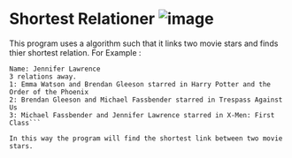 # Shortest Relationer ![image](https://github.com/PhuyalGaurav/shortest-relationer/assets/130540346/f2597462-db87-445d-925f-4912aaa7f60b)


This program uses a algorithm such that it links two movie stars and finds thier shortest relation. 
For Example : 
```Name: Emma Watson
Name: Jennifer Lawrence
3 relations away.
1: Emma Watson and Brendan Gleeson starred in Harry Potter and the Order of the Phoenix
2: Brendan Gleeson and Michael Fassbender starred in Trespass Against Us
3: Michael Fassbender and Jennifer Lawrence starred in X-Men: First Class```

In this way the program will find the shortest link between two movie stars.

